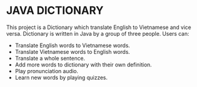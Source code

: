# JAVA DICTIONARY
This project is a Dictionary which translate English to Vietnamese and vice versa.
Dictionary is written in Java by a group of three people.
Users can:
  -  Translate English words to Vietnamese words.
  -  Translate Vietnamese words to English words.
  -  Translate a whole sentence.
  -  Add more words to dictionary with their own definition.
  -  Play pronunciation audio.
  -  Learn new words by playing quizzes.

